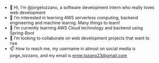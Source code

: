 - 👋 Hi, I’m @jorgelozzano, a software development intern who really loves web development
- 👀 I’m interested in learning AWS serverless computing, backend engineering and machine learnig. Many things to learn!
- 🌱 I’m currently learning AWS Cloud technology and backend using Spring-Boot
- 💞️ I’m looking to collaborate on web development projects that want to rise
- 📫 How to reach me, my username in almost on social media is jorge_lozzano, and my email is ernie.lozano23@gmail.com

<!---
jorgelozzano/jorgelozzano is a ✨ special ✨ repository because its `README.md` (this file) appears on your GitHub profile.
You can click the Preview link to take a look at your changes.
--->
